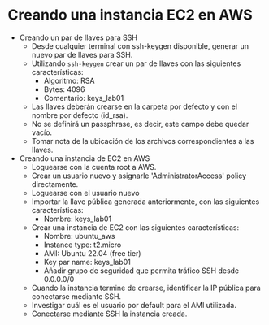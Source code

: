 # Creando una instancia EC2 en AWS

- Creando un par de llaves para SSH
    - Desde cualquier terminal con ssh-keygen disponible, generar un nuevo par de llaves para SSH.
    - Utilizando ```ssh-keygen``` crear un par de llaves con las siguientes características:
        - Algoritmo: RSA
        - Bytes: 4096
        - Comentario: keys_lab01
    - Las llaves deberán crearse en la carpeta por defecto y con el nombre por defecto (id_rsa).
    - No se definirá un passphrase, es decir, este campo debe quedar vacío.
    - Tomar nota de la ubicación de los archivos correspondientes a las llaves.
- Creando una instancia de EC2 en AWS
    - Loguearse con la cuenta root a AWS.
    - Crear un usuario nuevo y asignarle 'AdministratorAccess' policy directamente.
    - Loguearse con el usuario nuevo
    - Importar la llave pública generada anteriormente, con las siguientes características:
        - Nombre: keys_lab01
    - Crear una instancia de EC2 con las siguientes características:
        - Nombre: ubuntu_aws
        - Instance type: t2.micro
        - AMI: Ubuntu 22.04 (free tier)
        - Key par name: keys_lab01
        - Añadir grupo de seguridad que permita tráfico SSH desde 0.0.0.0/0
    - Cuando la instancia termine de crearse, identificar la IP pública para conectarse mediante SSH.
    - Investigar cuál es el usuario por default para el AMI utilizada.
    - Conectarse mediante SSH la instancia creada.

